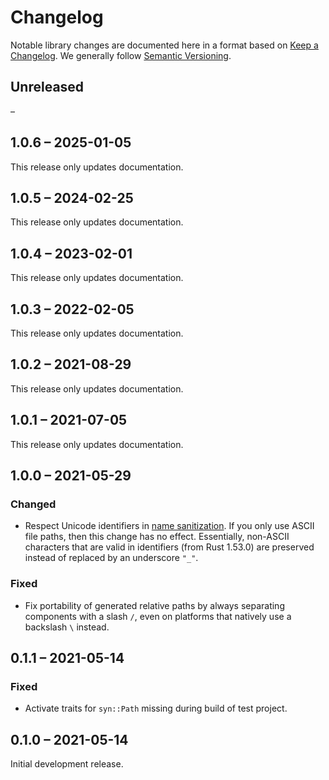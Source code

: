 # Changelog

Notable library changes are documented here in a format based on
[Keep a Changelog](https://keepachangelog.com/). We generally follow
[Semantic Versioning](https://semver.org).

## Unreleased

–

## 1.0.6 – 2025-01-05

This release only updates documentation.

## 1.0.5 – 2024-02-25

This release only updates documentation.

## 1.0.4 – 2023-02-01

This release only updates documentation.

## 1.0.3 – 2022-02-05

This release only updates documentation.

## 1.0.2 – 2021-08-29

This release only updates documentation.

## 1.0.1 – 2021-07-05

This release only updates documentation.

## 1.0.0 – 2021-05-29

### Changed

- Respect Unicode identifiers in
  [name sanitization](https://github.com/evolutics/iftree#name-sanitization).
  If you only use ASCII file paths, then this change has no effect. Essentially,
  non-ASCII characters that are valid in identifiers (from Rust 1.53.0) are
  preserved instead of replaced by an underscore `"_"`.

### Fixed

- Fix portability of generated relative paths by always separating components
  with a slash `/`, even on platforms that natively use a backslash `\` instead.

## 0.1.1 – 2021-05-14

### Fixed

- Activate traits for `syn::Path` missing during build of test project.

## 0.1.0 – 2021-05-14

Initial development release.

